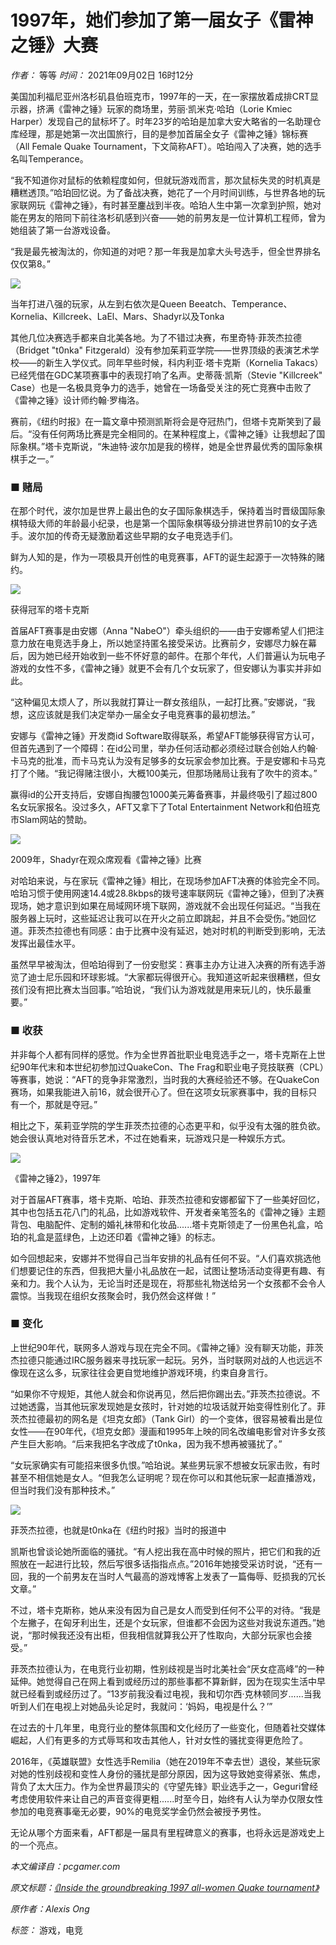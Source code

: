 # 1997年，她们参加了第一届女子《雷神之锤》大赛

_作者：_ 等等
_时间：_ 2021年09月02日 16时12分

美国加利福尼亚州洛杉矶县伯班克市，1997年的一天，在一家摆放着成排CRT显示器，挤满《雷神之锤》玩家的商场里，劳丽·凯米克·哈珀（Lorie Kmiec Harper）发现自己的鼠标坏了。时年23岁的哈珀是加拿大安大略省的一名助理仓库经理，那是她第一次出国旅行，目的是参加首届全女子《雷神之锤》锦标赛（All Female Quake Tournament，下文简称AFT）。哈珀闯入了决赛，她的选手名叫Temperance。

“我不知道你对鼠标的依赖程度如何，但就玩游戏而言，那次鼠标失灵的时机真是糟糕透顶。”哈珀回忆说。为了备战决赛，她花了一个月时间训练，与世界各地的玩家联网玩《雷神之锤》，有时甚至鏖战到半夜。哈珀人生中第一次拿到护照，她对能在男友的陪同下前往洛杉矶感到兴奋——她的前男友是一位计算机工程师，曾为她组装了第一台游戏设备。

“我是最先被淘汰的，你知道的对吧？那一年我是加拿大头号选手，但全世界排名仅仅第8。”

![](http://img.chuapp.com/wp-content/Picture/2021-07-03/60dff8c4a5726.jpg?imageView2/2/w/700)

当年打进八强的玩家，从左到右依次是Queen Beeatch、Temperance、Kornelia、Killcreek、LaEl、Mars、Shadyr以及Tonka

其他几位决赛选手都来自北美各地。为了不错过决赛，布里奇特·菲茨杰拉德（Bridget "t0nka" Fitzgerald）没有参加茱莉亚学院——世界顶级的表演艺术学校——的新生入学仪式。同年早些时候，科内利亚·塔卡克斯（Kornelia Takacs）已经凭借在GDC某项赛事中的表现打响了名声。史蒂薇·凯斯（Stevie "Killcreek" Case）也是一名极具竞争力的选手，她曾在一场备受关注的死亡竞赛中击败了《雷神之锤》设计师约翰·罗梅洛。

赛前，《纽约时报》在一篇文章中预测凯斯将会是夺冠热门，但塔卡克斯笑到了最后。“没有任何两场比赛是完全相同的。在某种程度上，《雷神之锤》让我想起了国际象棋。”塔卡克斯说，“朱迪特·波尔加是我的榜样，她是全世界最优秀的国际象棋棋手之一。”

### **■ 赌局**

在那个时代，波尔加是世界上最出色的女子国际象棋选手，保持着当时晋级国际象棋特级大师的年龄最小纪录，也是第一个国际象棋等级分排进世界前10的女子选手。波尔加的传奇无疑激励着这些早期的女子电竞选手们。

鲜为人知的是，作为一项极具开创性的电竞赛事，AFT的诞生起源于一次特殊的赌约。

![](http://img.chuapp.com/wp-content/Picture/2021-07-03/60dffa470a9f9.jpg?imageView2/2/w/700)

获得冠军的塔卡克斯

首届AFT赛事是由安娜（Anna "NabeO"）牵头组织的——由于安娜希望人们把注意力放在电竞选手身上，所以她坚持匿名接受采访。比赛前夕，安娜尽力躲在幕后，因为她已经开始收到一些不怀好意的邮件。在那个年代，人们普遍认为玩电子游戏的女性不多，《雷神之锤》就更不会有几个女玩家了，但安娜认为事实并非如此。

“这种偏见太烦人了，所以我就打算让一群女孩组队，一起打比赛。”安娜说，“我想，这应该就是我们决定举办一届全女子电竞赛事的最初想法。”

安娜与《雷神之锤》开发商id Software取得联系，希望AFT能够获得官方认可，但首先遇到了一个障碍：在id公司里，举办任何活动都必须经过联合创始人约翰·卡马克的批准，而卡马克认为没有足够多的女玩家会参加比赛。于是安娜和卡马克打了个赌。“我记得赌注很小，大概100美元，但那场赌局让我有了吹牛的资本。”

赢得id的公开支持后，安娜自掏腰包1000美元筹备赛事，并最终吸引了超过800名女玩家报名。没过多久，AFT又拿下了Total Entertainment Network和伯班克市Slam网站的赞助。

![](http://img.chuapp.com/wp-content/Picture/2021-07-03/60dffb68db783.jpg?imageView2/2/w/700)

2009年，Shadyr在观众席观看《雷神之锤》比赛

对哈珀来说，与在家玩《雷神之锤》相比，在现场参加AFT决赛的体验完全不同。哈珀习惯于使用网速14.4或28.8kbps的拨号速率联网玩《雷神之锤》，但到了决赛现场，她才意识到如果在局域网环境下联网，游戏就不会出现任何延迟。“当我在服务器上玩时，这些延迟让我可以在开火之前立即跳起，并且不会受伤。”她回忆道。菲茨杰拉德也有同感：由于比赛中没有延迟，她对时机的判断受到影响，无法发挥出最佳水平。

虽然早早被淘汰，但哈珀得到了一份安慰奖：赛事主办方让进入决赛的所有选手游览了迪士尼乐园和环球影城。“大家都玩得很开心。我知道这听起来很糟糕，但女孩们没有把比赛太当回事。”哈珀说，“我们认为游戏就是用来玩儿的，快乐最重要。”

### **■ 收获**

并非每个人都有同样的感觉。作为全世界首批职业电竞选手之一，塔卡克斯在上世纪90年代末和本世纪初参加过QuakeCon、The Frag和职业电子竞技联赛（CPL）等赛事，她说：“AFT的竞争非常激烈，当时我的大赛经验还不够。在QuakeCon赛场，如果我能进入前16，就会很开心了。但在这项女玩家赛事中，我的目标只有一个，那就是夺冠。”

相比之下，茱莉亚学院的学生菲茨杰拉德的心态更平和，似乎没有太强的胜负欲。她会很认真地对待音乐艺术，不过在她看来，玩游戏只是一种娱乐方式。

![](http://img.chuapp.com/wp-content/Picture/2021-09-02/61307bbd000b1.jpg?imageView2/2/w/700)

《雷神之锤2》，1997年

对于首届AFT赛事，塔卡克斯、哈珀、菲茨杰拉德和安娜都留下了一些美好回忆，其中也包括五花八门的礼品，比如游戏软件、开发者亲笔签名的《雷神之锤》主题背包、电脑配件、定制的婚礼袜带和化妆品......塔卡克斯领走了一份黑色礼盒，哈珀的礼盒是蓝绿色，上边还印着《雷神之锤》的标志。

如今回想起来，安娜并不觉得自己当年安排的礼品有任何不妥。“人们喜欢挑选他们想要记住的东西，但我把大量小礼品放在一起，试图让整场活动变得更有趣、有亲和力。我个人认为，无论当时还是现在，将那些礼物送给另一个女孩都不会令人震惊。当我现在组织女孩聚会时，我仍然会这样做！”

### **■ 变化**

上世纪90年代，联网多人游戏与现在完全不同。《雷神之锤》没有聊天功能，菲茨杰拉德只能通过IRC服务器来寻找玩家一起玩。另外，当时联网对战的人也远远不像现在这么多，玩家往往会更自觉地维护游戏环境，约束自身言行。

“如果你不守规矩，其他人就会和你说再见，然后把你踢出去。”菲茨杰拉德说。不过她透露，当其他玩家发现她是女孩时，针对她的垃圾话就开始变得性别化了。菲茨杰拉德最初的网名是《坦克女郎》（Tank Girl）的一个变体，很容易被看出是位女性——在90年代，《坦克女郎》漫画和1995年上映的同名改编电影曾对许多女孩产生巨大影响。“后来我把名字改成了t0nka，因为我不想再被骚扰了。”

“女玩家确实有可能招来很多仇恨。”哈珀说。某些男玩家不想被女玩家击败，有时甚至不相信她是女人。“但我怎么证明呢？现在你可以和其他玩家一起直播游戏，但当时我们没有那种技术。”

![](http://img.chuapp.com/wp-content/Picture/2021-07-03/60dffaa9edbc2.jpg?imageView2/2/w/700)

菲茨杰拉德，也就是t0nka在《纽约时报》当时的报道中

凯斯也曾谈论她所面临的骚扰。“有人挖出我在高中时候的照片，把它们和我的近照放在一起进行比较，然后写很多话指指点点。”2016年她接受采访时说，“还有一回，我的一个前男友在当时人气最高的游戏博客上发表了一篇侮辱、贬损我的冗长文章。”

不过，塔卡克斯称，她从来没有因为自己是女人而受到任何不公平的对待。“我是个左撇子，在匈牙利出生，还是个女玩家，但谁都不会因为这些对我说东道西。”她说，“那时候我还没有出柜，但我相信就算我公开了性取向，大部分玩家也会接受。”

菲茨杰拉德认为，在电竞行业初期，性别歧视是当时北美社会“厌女症高峰”的一种延伸。她觉得自己在网上看到或经历过的那些事都不算新鲜，因为在现实生活中早就已经看到或经历过了。“13岁前我没看过电视，我和切尔西·克林顿同岁......当我听到人们在电视上对她品头论足时，我就问：‘妈妈，电视是什么？’”

在过去的十几年里，电竞行业的整体氛围和文化经历了一些变化，但随着社交媒体崛起，人们有更多的方式辱骂和攻击其他人，针对女性的骚扰变得更危险了。

2016年，《英雄联盟》女性选手Remilia（她在2019年不幸去世）退役，某些玩家对她的性别歧视和变性人身份的骚扰是部分原因，因为这导致她变得紧张、焦虑，背负了太大压力。作为全世界最顶尖的《守望先锋》职业选手之一，Geguri曾经考虑使用软件来让自己的声音变得更粗......时至今日，始终有人认为举办仅限女性参加的电竞赛事毫无必要，90%的电竞奖学金仍然会被授予男性。

无论从哪个方面来看，AFT都是一届具有里程碑意义的赛事，也将永远是游戏史上的一个亮点。

_本文编译自：pcgamer.com_

_原文标题：[《Inside the groundbreaking 1997 all-women Quake tournament》](http://www.pcgamer.com/inside-the-groundbreaking-1997-all-women-quake-tournament/)_

_原作者：Alexis Ong_

_标签：_ 游戏，电竞
